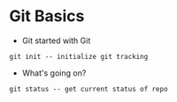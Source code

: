 # Git Basics
* Git started with Git
```
git init -- initialize git tracking
```

* What's going on?
```
git status -- get current status of repo
```


